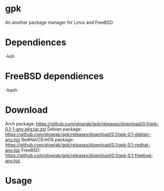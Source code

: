 # gpk
An another package manager for Linux and FreeBSD
# Dependiences
-ksh
# FreeBSD dependiences
-bash
# Download
Arch package: https://github.com/glowiak/gpk/releases/download/0.1/gpk-0.1-1-any.pkg.tar.zst
Debian package: https://github.com/glowiak/gpk/releases/download/0.1/gpk-0.1-debian-any.tgz
RedHat/CEntOS package: https://github.com/glowiak/gpk/releases/download/0.1/gpk-0.1-redhat-any.tgz
FreeBSD: https://github.com/glowiak/gpk/releases/download/0.1/gpk-0.1-freebsd-any.tgz
# Usage
